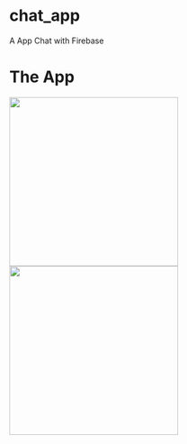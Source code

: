 # chat_app

A App Chat with Firebase

# The App
<img src="https://user-images.githubusercontent.com/62328990/108184591-f4446980-713d-11eb-8025-f2e0bba2a897.png" width="300" />
<img src="https://user-images.githubusercontent.com/62328990/108184605-f7d7f080-713d-11eb-8c54-a8739c38c082.jpg" width="300" />
